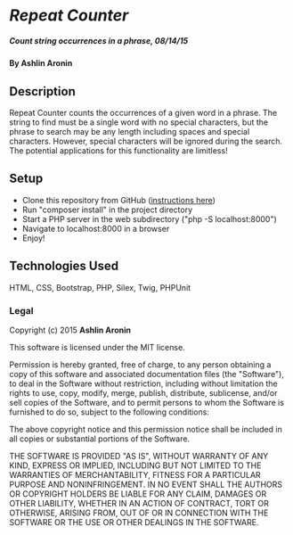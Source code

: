 # _Repeat Counter_

##### _Count string occurrences in a phrase,_ 08/14/15

#### By **Ashlin Aronin**

## Description

Repeat Counter counts the occurrences of a given word in a phrase. The string to find must be a single word with no special characters, but the phrase to search may be any length including spaces and special characters. However, special characters will be ignored during the search. The potential applications for this functionality are limitless!

## Setup

* Clone this repository from GitHub ([instructions here](https://www.learnhowtoprogram.com/lessons/git-clone "Git Clone instructions from Epicodus"))
* Run "composer install" in the project directory
* Start a PHP server in the web subdirectory ("php -S localhost:8000")
* Navigate to localhost:8000 in a browser
* Enjoy!

## Technologies Used

HTML, CSS, Bootstrap, PHP, Silex, Twig, PHPUnit

### Legal

Copyright (c) 2015 **Ashlin Aronin**

This software is licensed under the MIT license.

Permission is hereby granted, free of charge, to any person obtaining a copy
of this software and associated documentation files (the "Software"), to deal
in the Software without restriction, including without limitation the rights
to use, copy, modify, merge, publish, distribute, sublicense, and/or sell
copies of the Software, and to permit persons to whom the Software is
furnished to do so, subject to the following conditions:

The above copyright notice and this permission notice shall be included in
all copies or substantial portions of the Software.

THE SOFTWARE IS PROVIDED "AS IS", WITHOUT WARRANTY OF ANY KIND, EXPRESS OR
IMPLIED, INCLUDING BUT NOT LIMITED TO THE WARRANTIES OF MERCHANTABILITY,
FITNESS FOR A PARTICULAR PURPOSE AND NONINFRINGEMENT. IN NO EVENT SHALL THE
AUTHORS OR COPYRIGHT HOLDERS BE LIABLE FOR ANY CLAIM, DAMAGES OR OTHER
LIABILITY, WHETHER IN AN ACTION OF CONTRACT, TORT OR OTHERWISE, ARISING FROM,
OUT OF OR IN CONNECTION WITH THE SOFTWARE OR THE USE OR OTHER DEALINGS IN
THE SOFTWARE.

